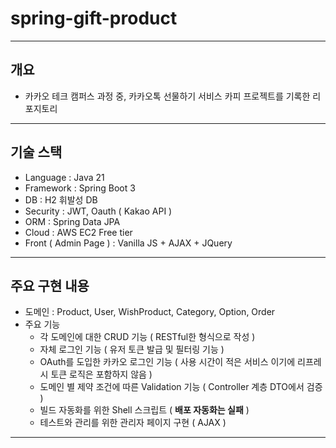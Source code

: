 # spring-gift-product
- ---
## 개요
- 카카오 테크 캠퍼스 과정 중, 카카오톡 선물하기 서비스 카피 프로젝트를 기록한 리포지토리
- ---
## 기술 스택
- Language : Java 21
- Framework : Spring Boot 3
- DB : H2 휘발성 DB
- Security : JWT, Oauth ( Kakao API )
- ORM : Spring Data JPA
- Cloud : AWS EC2 Free tier
- Front ( Admin Page ) : Vanilla JS + AJAX + JQuery
- ---
## 주요 구현 내용
- 도메인 : Product, User, WishProduct, Category, Option, Order
- 주요 기능
  - 각 도메인에 대한 CRUD 기능 ( RESTful한 형식으로 작성 )
  - 자체 로그인 기능 ( 유저 토큰 발급 및 필터링 기능 )
  - OAuth를 도입한 카카오 로그인 기능 ( 사용 시간이 적은 서비스 이기에 리프레시 토큰 로직은 포함하지 않음 )
  - 도메인 별 제약 조건에 따른 Validation 기능 ( Controller 계층 DTO에서 검증 )
  - 빌드 자동화를 위한 Shell 스크립트 ( **배포 자동화는 실패** )
  - 테스트와 관리를 위한 관리자 페이지 구현 ( AJAX )
- ---

